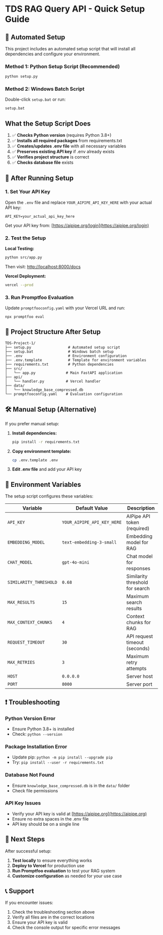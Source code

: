 # TDS RAG Query API - Quick Setup Guide

## 🚀 Automated Setup

This project includes an automated setup script that will install all dependencies and configure your environment.

### Method 1: Python Setup Script (Recommended)

```bash
python setup.py
```

### Method 2: Windows Batch Script

Double-click `setup.bat` or run:
```cmd
setup.bat
```

## What the Setup Script Does

1. ✅ **Checks Python version** (requires Python 3.8+)
2. ✅ **Installs all required packages** from requirements.txt
3. ✅ **Creates/updates .env file** with all necessary variables
4. ✅ **Preserves existing API key** if .env already exists
5. ✅ **Verifies project structure** is correct
6. ✅ **Checks database file** exists

## 🔑 After Running Setup

### 1. Set Your API Key

Open the `.env` file and replace `YOUR_AIPIPE_API_KEY_HERE` with your actual API key:

```env
API_KEY=your_actual_api_key_here
```

Get your API key from: [https://aipipe.org/login](https://aipipe.org/login)

### 2. Test the Setup

**Local Testing:**
```bash
python src/app.py
```
Then visit: [http://localhost:8000/docs](http://localhost:8000/docs)

**Vercel Deployment:**
```bash
vercel --prod
```

### 3. Run Promptfoo Evaluation

Update `promptfooconfig.yaml` with your Vercel URL and run:
```bash
npx promptfoo eval
```

## 📁 Project Structure After Setup

```
TDS-Project-1/
├── setup.py                 # Automated setup script
├── setup.bat                # Windows batch setup
├── .env                     # Environment configuration
├── .env.template            # Template for environment variables
├── requirements.txt         # Python dependencies
├── src/
│   └── app.py              # Main FastAPI application
├── api/
│   └── handler.py          # Vercel handler
├── data/
│   └── knowledge_base_compressed.db
└── promptfooconfig.yaml    # Evaluation configuration
```

## 🛠 Manual Setup (Alternative)

If you prefer manual setup:

1. **Install dependencies:**
   ```bash
   pip install -r requirements.txt
   ```

2. **Copy environment template:**
   ```bash
   cp .env.template .env
   ```

3. **Edit .env file** and add your API key

## 🔧 Environment Variables

The setup script configures these variables:

| Variable | Default Value | Description |
|----------|---------------|-------------|
| `API_KEY` | `YOUR_AIPIPE_API_KEY_HERE` | AIPipe API token (required) |
| `EMBEDDING_MODEL` | `text-embedding-3-small` | Embedding model for RAG |
| `CHAT_MODEL` | `gpt-4o-mini` | Chat model for responses |
| `SIMILARITY_THRESHOLD` | `0.68` | Similarity threshold for search |
| `MAX_RESULTS` | `15` | Maximum search results |
| `MAX_CONTEXT_CHUNKS` | `4` | Context chunks for RAG |
| `REQUEST_TIMEOUT` | `30` | API request timeout (seconds) |
| `MAX_RETRIES` | `3` | Maximum retry attempts |
| `HOST` | `0.0.0.0` | Server host |
| `PORT` | `8000` | Server port |

## ❗ Troubleshooting

### Python Version Error
- Ensure Python 3.8+ is installed
- Check: `python --version`

### Package Installation Error
- Update pip: `python -m pip install --upgrade pip`
- Try: `pip install --user -r requirements.txt`

### Database Not Found
- Ensure `knowledge_base_compressed.db` is in the `data/` folder
- Check file permissions

### API Key Issues
- Verify your API key is valid at [https://aipipe.org](https://aipipe.org)
- Ensure no extra spaces in the .env file
- API key should be on a single line

## 🎯 Next Steps

After successful setup:

1. **Test locally** to ensure everything works
2. **Deploy to Vercel** for production use
3. **Run Promptfoo evaluation** to test your RAG system
4. **Customize configuration** as needed for your use case

## 📞 Support

If you encounter issues:

1. Check the troubleshooting section above
2. Verify all files are in the correct locations
3. Ensure your API key is valid
4. Check the console output for specific error messages
